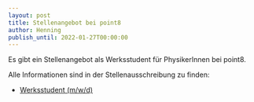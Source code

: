 ```yaml
---
layout: post
title: Stellenangebot bei point8
author: Henning
publish_until: 2022-01-27T00:00:00
---
```


Es gibt ein Stellenangebot als Werksstudent für PhysikerInnen bei point8.

Alle Informationen sind in der Stellenausschreibung zu finden:

* [Werksstudent (m/w/d)](/dokumente/ausschreibungen_jobboerse/2021-01-27_Point8.pdf)
